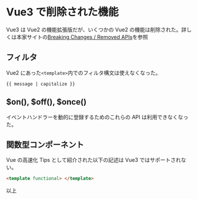 # Vue3 で削除された機能

Vue3 は Vue2 の機能拡張版だが、いくつかの Vue2 の機能は削除された。詳しくは本家サイトの[Breaking Changes / Removed APIs](https://v3.vuejs.org/guide/migration/introduction.html#other-minor-changes)を参照

## フィルタ

Vue2 にあった`<template>`内でのフィルタ構文は使えなくなった。

```vue
{{ message | capitalize }}
```

## $on(), $off(), $once()

イベントハンドラーを動的に登録するためのこれらの API は利用できなくなった。

## 関数型コンポーネント

Vue の高速化 Tips として紹介された以下の記述は Vue3 ではサポートされない。

```html
<template functional> </template>
```

以上
